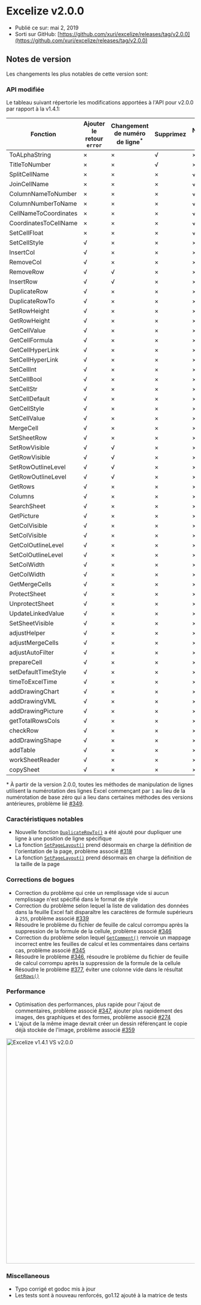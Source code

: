 # Excelize v2.0.0

* Publié ce sur: mai 2, 2019
* Sorti sur GitHub: [https://github.com/xuri/excelize/releases/tag/v2.0.0](https://github.com/xuri/excelize/releases/tag/v2.0.0)

## Notes de version

Les changements les plus notables de cette version sont:

### API modifiée

Le tableau suivant répertorie les modifications apportées à l'API pour v2.0.0 par rapport à la v1.4.1:

|Fonction|Ajouter le retour `error`|Changement de numéro de ligne<sup>\*</sup>|Supprimez|Nouvel ajout|
|---|---|---|---|---|
|ToALphaString|&times;|&times;|&radic;|&times;|
|TitleToNumber|&times;|&times;|&radic;|&times;|
|SplitCellName|&times;|&times;|&times;|&radic;|
|JoinCellName|&times;|&times;|&times;|&radic;|
|ColumnNameToNumber|&times;|&times;|&times;|&radic;|
|ColumnNumberToName|&times;|&times;|&times;|&radic;|
|CellNameToCoordinates|&times;|&times;|&times;|&radic;|
|CoordinatesToCellName|&times;|&times;|&times;|&radic;|
|SetCellFloat|&times;|&times;|&times;|&radic;|
|SetCellStyle|&radic;|&times;|&times;|&times;|
|InsertCol|&radic;|&times;|&times;|&times;|
|RemoveCol|&radic;|&times;|&times;|&times;|
|RemoveRow|&radic;|&radic;|&times;|&times;|
|InsertRow|&radic;|&radic;|&times;|&times;|
|DuplicateRow|&radic;|&times;|&times;|&times;|
|DuplicateRowTo|&radic;|&times;|&times;|&times;|
|SetRowHeight|&radic;|&times;|&times;|&times;|
|GetRowHeight|&radic;|&times;|&times;|&times;|
|GetCellValue|&radic;|&times;|&times;|&times;|
|GetCellFormula|&radic;|&times;|&times;|&times;|
|GetCellHyperLink|&radic;|&times;|&times;|&times;|
|SetCellHyperLink|&radic;|&times;|&times;|&times;|
|SetCellInt|&radic;|&times;|&times;|&times;|
|SetCellBool|&radic;|&times;|&times;|&times;|
|SetCellStr|&radic;|&times;|&times;|&times;|
|SetCellDefault|&radic;|&times;|&times;|&times;|
|GetCellStyle|&radic;|&times;|&times;|&times;|
|SetCellValue|&radic;|&times;|&times;|&times;|
|MergeCell|&radic;|&times;|&times;|&times;|
|SetSheetRow|&radic;|&times;|&times;|&times;|
|SetRowVisible|&radic;|&radic;|&times;|&times;|
|GetRowVisible|&radic;|&radic;|&times;|&times;|
|SetRowOutlineLevel|&radic;|&radic;|&times;|&times;|
|GetRowOutlineLevel|&radic;|&radic;|&times;|&times;|
|GetRows|&radic;|&times;|&times;|&times;|
|Columns|&radic;|&times;|&times;|&times;|
|SearchSheet|&radic;|&times;|&times;|&times;|
|GetPicture|&radic;|&times;|&times;|&times;|
|GetColVisible|&radic;|&times;|&times;|&times;|
|SetColVisible|&radic;|&times;|&times;|&times;|
|GetColOutlineLevel|&radic;|&times;|&times;|&times;|
|SetColOutlineLevel|&radic;|&times;|&times;|&times;|
|SetColWidth|&radic;|&times;|&times;|&times;|
|GetColWidth|&radic;|&times;|&times;|&times;|
|GetMergeCells|&radic;|&times;|&times;|&times;|
|ProtectSheet|&radic;|&times;|&times;|&times;|
|UnprotectSheet|&radic;|&times;|&times;|&times;|
|UpdateLinkedValue|&radic;|&times;|&times;|&times;|
|SetSheetVisible|&radic;|&times;|&times;|&times;|
|adjustHelper|&radic;|&times;|&times;|&times;|
|adjustMergeCells|&radic;|&times;|&times;|&times;|
|adjustAutoFilter|&radic;|&times;|&times;|&times;|
|prepareCell|&radic;|&times;|&times;|&times;|
|setDefaultTimeStyle|&radic;|&times;|&times;|&times;|
|timeToExcelTime|&radic;|&times;|&times;|&times;|
|addDrawingChart|&radic;|&times;|&times;|&times;|
|addDrawingVML|&radic;|&times;|&times;|&times;|
|addDrawingPicture|&radic;|&times;|&times;|&times;|
|getTotalRowsCols|&radic;|&times;|&times;|&times;|
|checkRow|&radic;|&times;|&times;|&times;|
|addDrawingShape|&radic;|&times;|&times;|&times;|
|addTable|&radic;|&times;|&times;|&times;|
|workSheetReader|&radic;|&times;|&times;|&times;|
|copySheet|&radic;|&times;|&times;|&times;|

\* À partir de la version 2.0.0, toutes les méthodes de manipulation de lignes utilisent la numérotation des lignes Excel commençant par `1` au lieu de la numérotation de base zéro qui a lieu dans certaines méthodes des versions antérieures, problème lié [#349](https://github.com/xuri/excelize/issues/349).

### Caractéristiques notables

* Nouvelle fonction [`DuplicateRowTo()`](https://pkg.go.dev/github.com/xuri/excelize/v2@v2.0.0#File.WriteTo) a été ajouté pour dupliquer une ligne à une position de ligne spécifique
* La fonction [`SetPageLayout()`](https://pkg.go.dev/github.com/xuri/excelize/v2@v2.0.0#File.SetPageLayout) prend désormais en charge la définition de l'orientation de la page, problème associé [#318](https://github.com/xuri/excelize/issues/318)
* La fonction [`SetPageLayout()`](https://pkg.go.dev/github.com/xuri/excelize/v2@v2.0.0#File.SetPageLayout) prend désormais en charge la définition de la taille de la page

### Corrections de bogues

* Correction du problème qui crée un remplissage vide si aucun remplissage n'est spécifié dans le format de style
* Correction du problème selon lequel la liste de validation des données dans la feuille Excel fait disparaître les caractères de formule supérieurs à `255`, problème associé [#339](https://github.com/xuri/excelize/issues/339)
* Résoudre le problème du fichier de feuille de calcul corrompu après la suppression de la formule de la cellule, problème associé [#346](https://github.com/xuri/excelize/issues/346)
* Correction du problème selon lequel [`GetComment()`](https://pkg.go.dev/github.com/xuri/excelize/v2@v2.0.0#File.GetComment) renvoie un mappage incorrect entre les feuilles de calcul et les commentaires dans certains cas, problème associé [#345](https://github.com/xuri/excelize/issues/345)
* Résoudre le problème [#346](https://github.com/xuri/excelize/issues/346), résoudre le problème du fichier de feuille de calcul corrompu après la suppression de la formule de la cellule
* Résoudre le problème [#377](https://github.com/xuri/excelize/issues/377), éviter une colonne vide dans le résultat [`GetRows()`](https://pkg.go.dev/github.com/xuri/excelize/v2@v2.0.0#File.GetRows)

### Performance

* Optimisation des performances, plus rapide pour l'ajout de commentaires, problème associé [#347](https://github.com/xuri/excelize/issues/347), ajouter plus rapidement des images, des graphiques et des formes, problème associé [#274](https://github.com/xuri/excelize/issues/274)
* L'ajout de la même image devrait créer un dessin référençant le
copie déjà stockée de l'image, problème associé [#359](https://github.com/xuri/excelize/issues/359)

<img src="https://user-images.githubusercontent.com/2809468/56576273-7e7f1d80-65fa-11e9-8b47-7b171c5e67e3.png" width="600" alt="Excelize v1.4.1 VS v2.0.0">

### Miscellaneous

* Typo corrigé et godoc mis à jour
* Les tests sont à nouveau renforcés, go1.12 ajouté à la matrice de tests
